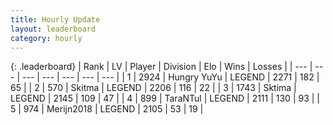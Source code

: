 ```yaml
---
title: Hourly Update
layout: leaderboard
category: hourly
---
```


{: .leaderboard}
| Rank | LV | Player | Division | Elo | Wins | Losses |
| --- | --- | --- | --- | --- | --- | --- |
| <span data-change="0">1</span> | 2924 | <span title="ID: 164871">Hungry YuYu</span> | LEGEND | <span data-change="6">2271</span> | <span data-change="2">182</span> | <span data-change="0">65</span> |
| <span data-change="0">2</span> | 570 | <span title="ID: 402846">Skitma</span> | LEGEND | <span data-change="0">2206</span> | <span data-change="0">116</span> | <span data-change="0">22</span> |
| <span data-change="0">3</span> | 1743 | <span title="ID: 353063">Sktima</span> | LEGEND | <span data-change="0">2145</span> | <span data-change="0">109</span> | <span data-change="0">47</span> |
| <span data-change="0">4</span> | 899 | <span title="ID: 285323">TaraNTul</span> | LEGEND | <span data-change="0">2111</span> | <span data-change="0">130</span> | <span data-change="0">93</span> |
| <span data-change="0">5</span> | 974 | <span title="ID: 489101">Merijn2018</span> | LEGEND | <span data-change="0">2105</span> | <span data-change="0">53</span> | <span data-change="0">19</span> |
